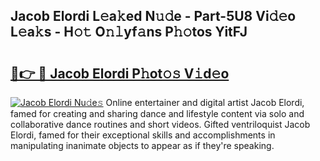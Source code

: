 ## Jacob Elordi L𝚎a𝚔ed N𝚞𝚍e - Part-5U8 Vi𝚍𝚎o L𝚎a𝚔s - H𝚘𝚝 O𝚗𝚕yf𝚊ns P𝚑𝚘tos YitFJ

# <h2><a href="http://kf8q94c.oniu.top/?m=Jacob+Elordi">🔗👉 🔴 Jacob Elordi P𝚑ot𝚘𝚜 V𝚒d𝚎o</a></h2>

[![Jacob Elordi Nu𝚍e𝚜](https://i.imgur.com/0qMVB7G.gif)](http://kf8q94c.oniu.top/?m=Jacob+Elordi)
Online entertainer and digital artist Jacob Elordi, famed for creating and sharing dance and lifestyle content via solo and collaborative dance routines and short videos. Gifted ventriloquist Jacob Elordi, famed for their exceptional skills and accomplishments in manipulating inanimate objects to appear as if they're speaking.  

